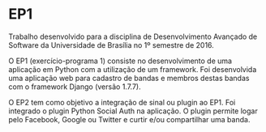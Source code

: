# EP1

Trabalho desenvolvido para a disciplina de Desenvolvimento Avançado de Software da Universidade de Brasília no 1º semestre de 2016.

O EP1 (exercício-programa 1) consiste no desenvolvimento de uma aplicação em Python com a utilização de um framework. Foi desenvolvida uma aplicação web para cadastro de bandas e membros destas bandas com o framework Django (versão 1.7.7).

O EP2 tem como objetivo a integração de sinal ou plugin ao EP1. Foi integrado o plugin Python Social Auth na aplicação. O plugin permite logar pelo Facebook, Google ou Twitter e curtir e/ou compartilhar uma banda.
